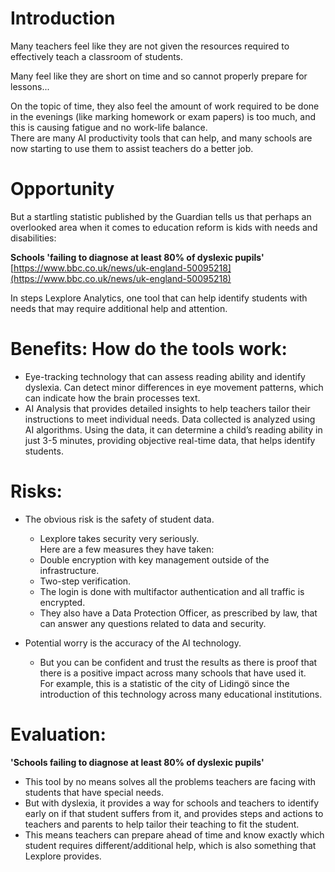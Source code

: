 # Introduction
Many teachers feel like they are not given the resources required to effectively teach a classroom of students.  

Many feel like they are short on time and so cannot properly prepare for lessons...  

On the topic of time, they also feel the amount of work required to be done in the evenings (like marking homework or exam papers) is too much, and this is causing fatigue and no work-life balance.  
There are many AI productivity tools that can help, and many schools are now starting to use them to assist teachers do a better job.  

# Opportunity
But a startling statistic published by the Guardian tells us that perhaps an overlooked area when it comes to education reform is kids with needs and disabilities:

**Schools 'failing to diagnose at least 80% of dyslexic pupils'**  
[https://www.bbc.co.uk/news/uk-england-50095218](https://www.bbc.co.uk/news/uk-england-50095218)

In steps Lexplore Analytics, one tool that can help identify students with needs that may require additional help and attention.

# Benefits: How do the tools work:
- Eye-tracking technology that can assess reading ability and identify dyslexia. Can detect minor differences in eye movement patterns, which can indicate how the brain processes text.  
- AI Analysis that provides detailed insights to help teachers tailor their instructions to meet individual needs. Data collected is analyzed using AI algorithms. Using the data, it can determine a child’s reading ability in just 3-5 minutes, providing objective real-time data, that helps identify students.

# Risks:
- The obvious risk is the safety of student data.
    - Lexplore takes security very seriously.  
    Here are a few measures they have taken:
    - Double encryption with key management outside of the infrastructure.
    - Two-step verification.
    - The login is done with multifactor authentication and all traffic is encrypted.
    - They also have a Data Protection Officer, as prescribed by law, that can answer any questions related to data and security.
  
- Potential worry is the accuracy of the AI technology.  
    - But you can be confident and trust the results as there is proof that there is a positive impact across many schools that have used it.  
    For example, this is a statistic of the city of Lidingö since the introduction of this technology across many educational institutions.

# Evaluation:
**'Schools failing to diagnose at least 80% of dyslexic pupils'**

- This tool by no means solves all the problems teachers are facing with students that have special needs.  
- But with dyslexia, it provides a way for schools and teachers to identify early on if that student suffers from it, and provides steps and actions to teachers and parents to help tailor their teaching to fit the student.  
- This means teachers can prepare ahead of time and know exactly which student requires different/additional help, which is also something that Lexplore provides.
